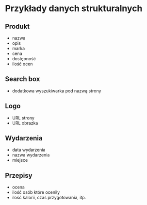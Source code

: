 # Przykłady danych strukturalnych
## Produkt
- nazwa
- opis
- marka
- cena
- dostępność
- ilość ocen
## Search box
- dodatkowa wyszukiwarka pod nazwą strony
## Logo
- URL strony
- URL obrazka
## Wydarzenia
- data wydarzenia
- nazwa wydarzenia
- miejsce
## Przepisy
- ocena
- ilość osób które oceniły
- ilość kalorii, czas przygotowania, itp.

